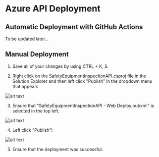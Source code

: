 # Azure API Deployment
## Automatic Deployment with GitHub Actions
  To be updated later...
## Manual Deployment
1. Save all of your changes by using CTRL + K, S.

2. Right click on the SafetyEquipmentInspectionAPI.csproj file in the Solution Explorer and then left click "Publish" in the dropdown menu that appears.

![alt text](https://i.imgur.com/bJxQKUm.png)

3. Ensure that "SafetyEquipmentInspectionAPI - Web Deploy.pubxml" is selected in the top left.

![alt text](https://i.imgur.com/D6cLLbR.png)

4. Left click "Publish"!

![alt text](https://i.imgur.com/cz6YcIF.png)

5. Ensure that the deployment was successful.
